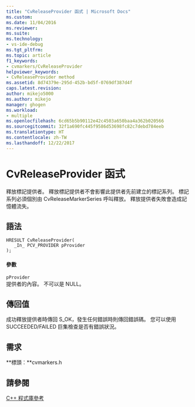 ```yaml
---
title: "CvReleaseProvider 函式 | Microsoft Docs"
ms.custom: 
ms.date: 11/04/2016
ms.reviewer: 
ms.suite: 
ms.technology:
- vs-ide-debug
ms.tgt_pltfrm: 
ms.topic: article
f1_keywords:
- cvmarkers/CvReleaseProvider
helpviewer_keywords:
- CvReleaseProvider method
ms.assetid: 8d74379e-295d-452b-bd5f-0769df387d4f
caps.latest.revision: 
author: mikejo5000
ms.author: mikejo
manager: ghogen
ms.workload:
- multiple
ms.openlocfilehash: 6cd65b5b90112e42c4503a650baa4a362b020566
ms.sourcegitcommit: 32f1a690fc445f9586d53698fc82c7debd784eeb
ms.translationtype: HT
ms.contentlocale: zh-TW
ms.lasthandoff: 12/22/2017
---
```

# <a name="cvreleaseprovider-function"></a>CvReleaseProvider 函式
釋放標記提供者。 釋放標記提供者不會影響此提供者先前建立的標記系列。 標記系列必須個別由 CvReleaseMarkerSeries 呼叫釋放。 釋放提供者失敗會造成記憶體流失。  
  
## <a name="syntax"></a>語法  
  
```  
HRESULT CvReleaseProvider(  
   _In_ PCV_PROVIDER pProvider  
);  
```  
  
#### <a name="parameters"></a>參數  
 `pProvider`  
 提供者的內容。 不可以是 NULL。  
  
## <a name="return-value"></a>傳回值  
 成功釋放提供者時傳回 S_OK，發生任何錯誤時則傳回錯誤碼。 您可以使用 SUCCEEDED/FAILED 巨集檢查是否有錯誤狀況。  
  
## <a name="requirements"></a>需求  
 **標頭︰**cvmarkers.h  
  
## <a name="see-also"></a>請參閱  
 [C++ 程式庫參考](../profiling/cpp-library-reference.md)